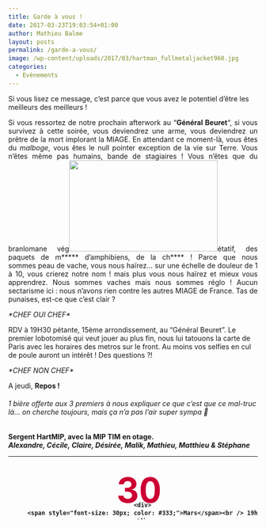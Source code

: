 ```yaml
---
title: Garde à vous !
date: 2017-03-23T19:03:54+01:00
author: Mathieu Balme
layout: posts
permalink: /garde-a-vous/
image: /wp-content/uploads/2017/03/hartman_fullmetaljacket960.jpg
categories:
  - Evènements
---
```

Si vous lisez ce message, c&#8217;est parce que vous avez le potentiel d&#8217;être les meilleurs des meilleurs !

<div>
  <p style="text-align: justify;">
    Si vous ressortez de notre prochain afterwork au &#8220;<strong>Général Beuret</strong>&#8220;, si vous survivez à cette soirée, vous deviendrez une arme, vous deviendrez un prêtre de la mort implorant la MIAGE. En attendant ce moment-là, vous êtes du <em>malboge</em>, vous êtes le null pointer exception de la vie sur Terre. Vous n&#8217;êtes même pas humains, bande de stagiaires ! Vous n&#8217;êtes que du branlomane vég<img class="size-medium wp-image-4133 alignright" src="/assets/uploads/2017/03/hartman_fullmetaljacket960-300x184.jpg" alt="" width="300" height="184" srcset="/assets/uploads/2017/03/hartman_fullmetaljacket960-300x184.jpg 300w, /assets/uploads/2017/03/hartman_fullmetaljacket960-768x472.jpg 768w, /assets/uploads/2017/03/hartman_fullmetaljacket960.jpg 960w" sizes="(max-width: 300px) 100vw, 300px" />étatif, des paquets de m***** d&#8217;amphibiens, de la ch**** ! Parce que nous sommes peau de vache, vous nous haïrez&#8230; sur une échelle de douleur de 1 à 10, vous crierez notre nom ! mais plus vous nous haïrez et mieux vous apprendrez. Nous sommes vaches mais nous sommes réglo ! Aucun sectarisme ici : nous n&#8217;avons rien contre les autres MIAGE de France. Tas de punaises, est-ce que c&#8217;est clair ?
  </p>
</div>

<div>
  <em>*CHEF OUI CHEF*</em>
</div>

RDV à 19H30 pétante, 15ème arrondissement, au &#8220;Général Beuret&#8221;. Le premier lobotomisé qui veut jouer au plus fin, nous lui tatouons la carte de Paris avec les horaires des metros sur le front. Au moins vos selfies en cul de poule auront un intérêt ! Des questions ?!

_\*CHEF NON CHEF\*_

A jeudi, **Repos !**

###### _1 bière offerte aux 3 premiers à nous expliquer ce que c&#8217;est que ce mal-truc là&#8230; on cherche toujours, mais ça n&#8217;a pas l&#8217;air super sympa 🙂_

**Sergent HartMIP, avec la MIP TIM en otage.**  
_**Alexandre, Cécile, Claire, Désirée, Malik, Mathieu, Matthieu & Stéphane**_

<table style="height: 128px;" width="659">
  <tr>
    <td style="padding: 10px; width: 120px; font-weight: bold; vertical-align: middle; text-align: center;">
      <div style="height: 50px; font-size: 70px; color: #cc0033; margin-top: 15px;">
        30
      </div>
      
      <div>
        <span style="font-size: 30px; color: #333;">Mars</span><br /> 19h30
      </div>
    </td>
    
    <td style="padding: 0px; width: 225px; font-weight: bold; font-size: 20px; vertical-align: middle;">
      <p style="text-align: center;">
        <a href="https://www.facebook.com/Le-G%C3%A9n%C3%A9ral-Beuret-233557500094966/">Le Général Beuret</a><br /> <a href="https://www.facebook.com/Le-G%C3%A9n%C3%A9ral-Beuret-233557500094966/">9 Place du Général Beuret<br /> 75015 Paris</a><br /> <a href="https://citymapper.com/go/q1kise" target="_blank"><img src="https://static.citymapper.com/img/embed/GetMeThere_Citymapper.png" alt="Get directions with Citymapper" /></a>
      </p>
    </td>
    
    <td style="padding-left: 20px; width: 200px; font-weight: bold; font-size: 20px; vertical-align: middle; text-align: left;">
      <img class="alignnone size-full wp-image-281" src="/assets/uploads/2010/10/m12.gif" alt="" width="21" height="21" /> Volontaires
    </td>
  </tr>
</table>
